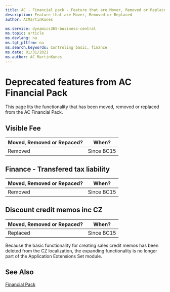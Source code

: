```yaml
---
title: AC - Financial pack - Feature that are Mover, Removed or Replaced | Microsoft Docs
description: Feature that are Mover, Removed or Replaced
author: ACMartinKunes

ms.service: dynamics365-business-central
ms.topic: article
ms.devlang: na
ms.tgt_pltfrm: na
ms.search.keywords: Controling basic, finance 
ms.date: 01/31/2021
ms.author: AC MartinKunes
---
```


# Deprecated features from AC Financial Pack

This page lits the functionality that has been moved, removed or replaced from the AC Financial Pack.

## Visible Fee


|Moved, Removed or Repaced?|When?|
|----|----|
|Removed|Since BC15|


## Finance - Transfered tax liability


|Moved, Removed or Repaced?|When?|
|----|----|
|Removed|Since BC15|


## Discount credit memos inc CZ

|Moved, Removed or Repaced?|When?|
|----|----|
|Replaced|Since BC15|

Because the basic functionality for creating sales credit memos has been deleted from the CZ localization, the expanding functionality is no longer part of the Application Extensions Set module.

## See Also
[Financial Pack](ac-finance-pack.md)  